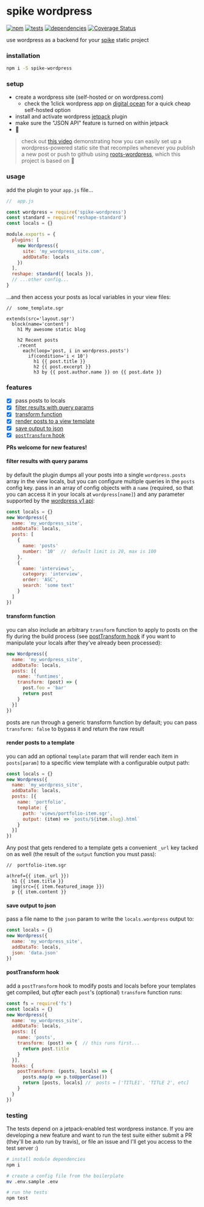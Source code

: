 spike wordpress
================

[![npm](https://img.shields.io/npm/v/spike-wordpress.svg?style=flat)](https://www.npmjs.com/package/spike-wordpress) [![tests](https://img.shields.io/travis/wkentdag/spike-wordpress/master.svg?style=flat)](https://travis-ci.org/wkentdag/spike-wordpress) [![dependencies](https://david-dm.org/wkentdag/spike-wordpress.svg)](https://david-dm.org/wkentdag/spike-wordpress) [![Coverage Status](https://img.shields.io/coveralls/wkentdag/spike-wordpress.svg?style=flat)](https://coveralls.io/r/wkentdag/spike-wordpress?branch=master)

use wordpress as a backend for your [spike](https://www.spike.cf/) static project

### installation
```sh
npm i -S spike-wordpress
```

### setup

- create a wordpress site (self-hosted or on wordpress.com)
  - check the 1click wordpress app on [digital ocean](https://m.do.co/c/6e3837272e2f) for a quick cheap self-hosted option
- install and activate wordpress [jetpack](https://wordpress.org/plugins/jetpack/) plugin
- make sure the "JSON API" feature is turned on within jetpack
- :beers:

> check out [this video](https://www.youtube.com/watch?v=gdWZ0Bpvmw4) demonstrating how you can easily set up a wordpress-powered static site that recompiles whenever you publish a new post or push to github using  [roots-wordpress](https://github.com/carrot/roots-wordpress), which this project is based on :eyes:

### usage
add the plugin to your `app.js` file...

```js
//  app.js

const wordpress = require('spike-wordpress')
const standard = require('reshape-standard')
const locals = {}

module.exports = {
  plugins: [
    new Wordpress({
      site: 'my_wordpress_site.com',
      addDataTo: locals
    })
  ],
  reshape: standard({ locals }),
  // ...other config...
}
```

...and then access your posts as local variables in your view files:

```jade
//  some_template.sgr

extends(src='layout.sgr')
  block(name='content')
    h1 My awesome static blog

    h2 Recent posts
    .recent
      each(loop='post, i in wordpress.posts')
        if(condition='i < 10')
          h1 {{ post.title }}
          h2 {{ post.excerpt }}
          h3 by {{ post.author.name }} on {{ post.date }}
```

### features


- [x] pass posts to locals
- [x] [filter results with query params](#filter-results-with-query-params)
- [x] [transform function](#transform-function)
- [x] [render posts to a view template](#render-posts-to-a-template)
- [x] [save output to json](#save-output-to-json)
- [x] [`postTransform` hook](#posttransform-hook)

**PRs welcome for new features!**

#### filter results with query params

by default the plugin dumps  all your posts into a single `wordpress.posts` array in the view locals, but you can configure multiple queries in the `posts` config key. pass in an array of config objects with a `name` (required, so that you can access it in your locals at `wordpress[name]`) and any parameter supported by the [wordpress v1 api](https://developer.wordpress.com/docs/api/1/get/sites/%24site/posts/):

```js
const locals = {}
new Wordpress({
  name: 'my_wordpress_site',
  addDataTo: locals,
  posts: [
    {
      name: 'posts'
      number: '10'  //  default limit is 20, max is 100
    },
    {
      name: 'interviews',
      category: 'interview',
      order: 'ASC',
      search: 'some text'
    }
  ]
})

```

#### transform function

you can also include an arbitrary `transform` function to apply to posts on the fly during the build process (see [postTransform hook](#posttransform-hooks) if you want to manipulate your locals after they've already been processed):

```js
new Wordpress({
  name: 'my_wordpress_site',
  addDataTo: locals,
  posts: [{
    name: 'funtimes',
    transform: (post) => {
      post.foo = 'bar'
      return post
    }
  }]
})
```

posts are run through a generic transform function by default; you can pass `transform: false` to bypass it and return the raw result

#### render posts to a template

you can add an optional `template` param that will render each item in `posts[param]`
to a specific view template with a configurable output path:

```js
const locals = {}
new Wordpress({
  name: 'my_wordpress_site',
  addDataTo: locals,
  posts: [{
    name: 'portfolio',
    template: {
      path: 'views/portfolio-item.sgr',
      output: (item) => `posts/${item.slug}.html`
    }
  }]
})
```

Any post that gets rendered to a template gets a convenient `_url` key tacked on as well (the result of the `output` function you must pass):

```jade
//  portfolio-item.sgr

a(href={{ item._url }})
  h1 {{ item.title }}
  img(src={{ item.featured_image }})
  p {{ item.content }}
```


#### save output to json

pass a file name to the `json` param to write the `locals.wordpress` output to:

```js
const locals = {}
new Wordpress({
  name: 'my_wordpress_site',
  addDataTo: locals,
  json: 'data.json'
})

```


#### postTransform hook

add a `postTransform` hook to modify posts and locals before
your templates get compiled, but *after* each `post`'s (optional) `transform` function runs:

```js
const fs = require('fs')
const locals = {}
new Wordpress({
  name: 'my_wordpress_site',
  addDataTo: locals,
  posts: [{
    name: 'posts',
    transform: (post) => {  // this runs first...
      return post.title
    }
  }],
  hooks: {
    postTransform: (posts, locals) => {
      posts.map(p => p.toUpperCase())
      return [posts, locals] //  posts = ['TITLE1', 'TITLE 2', etc]
    }
  }
})
```

### testing

The tests depend on a jetpack-enabled test wordpress instance.
If you are developing a new feature and want to run the test suite either submit a PR (they'll be auto run by travis), or file an issue and I'll get you access to the test server :)

```sh
# install module dependencies
npm i

# create a config file from the boilerplate
mv .env.sample .env

# run the tests
npm test
```

